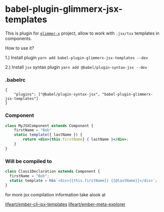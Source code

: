 # babel-plugin-glimmerx-jsx-templates

This is plugin for [`glimmer-x`](https://github.com/tomdale/glimmer-lite-donut) project, allow to work with `.jsx/tsx` templates in components.

How to use it? 

1.) Install plugin `yarn add babel-plugin-glimmerx-jsx-templates --dev`

2.) Install `jsx` syntax plugin `yarn add @babel/plugin-syntax-jsx --dev`


### .babelrc
```
{
    "plugins": ["@babel/plugin-syntax-jsx", "babel-plugin-glimmerx-jsx-templates"]
}
```


### Component

```jsx
class MyJSXComponent extends Component {
    firstName = "Bob"
    static template({ lastName }) {
        return <div>{this.firstName} { lastName }</div>;
    }
}

```

### Will be compiled to

```jsx
class Class1Declaration extends Component {
  firstName = "Bob";
  static template = hbs`<div>{{this.firstName}} {{@lastName}}</div>`;
}
```

for more jsx compilation information take alook at 

[lifeart/ember-cli-jsx-templates](https://github.com/lifeart/ember-cli-jsx-templates)
[lifeart/ember-meta-explorer](https://github.com/lifeart/ember-meta-explorer)
